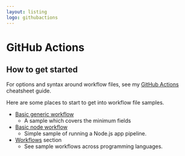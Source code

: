 ```yaml
---
layout: listing
logo: githubactions
---
```

# GitHub Actions


## How to get started

For options and syntax around workflow files, see my [GitHub Actions](https://michaelcurrin.github.io/dev-cheatsheets/ci-cd/github-actions/) cheatsheet guide.

Here are some places to start to get into workflow file samples.

- [Basic generic workflow](workflows/basic.md)
    - A sample which covers the minimum fields
- [Basic node workflow](workflows/node/basic.md)
    - Simple sample of running a Node.js app pipeline.
- [Workflows](workflows/) section
    - See sample workflows across programming languages.
